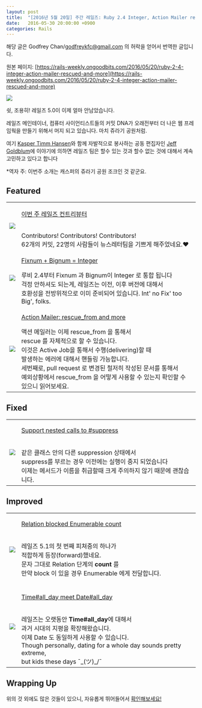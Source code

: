 ```yaml
---
layout: post
title:  "[2016년 5월 20일] 주간 레일즈: Ruby 2.4 Integer, Action Mailer rescued and more!"
date:   2016-05-30 20:00:00 +0900
categories: Rails
---
```


해당 글은 Godfrey Chan/godfreykfc@gmail.com 의 허락을 얻어서 번역한 글입니다.

원본 페이지: [https://rails-weekly.ongoodbits.com/2016/05/20/ruby-2-4-integer-action-mailer-rescued-and-more](https://rails-weekly.ongoodbits.com/2016/05/20/ruby-2-4-integer-action-mailer-rescued-and-more)


![](https://goodbits-production.s3.amazonaws.com/uploads/newsletter_settings/logo/225/db659964-7ac2-48f1-8ad5-3d4907dfafd6.png)

쉿, 조용히! 레일즈 5.0이 이제 얼마 안남았습니다.

레일즈 메인테이너, 컴퓨터 사이언티스트들의 커밋 DNA가 오래전부터 더 나은 웹 프레임웍을 만들기 위해서 머지 되고 있습니다. 마치 쥬라기 공원처럼.

여기 [Kasper Timm Hansen](https://twitter.com/kaspth)와 함께 자발적으로 봉사하는 공동 편집자인 [Jeff Goldblum](https://www.youtube.com/watch?v=lpuS7_NPv6U)에 이야기에 의하면 레일즈 팀은 할수 있는 것과 할수 없는 것에 대해서 계속 고민하고 있다고 합니다

*역자 주: 이번주 소개는 캐스퍼의 쥬라기 공원 조크인 것 같군요.

## Featured

<table>
  <tr>
    <td><img src="https://goodbits-production.s3.amazonaws.com/uploads/link/thumbnail/3388080/contributors.png"></td>
    <td><p><a href="http://contributors.rubyonrails.org/contributors/in-time-window/20160514-20160520">이번 주 레일즈 컨트리뷰터</a></p><br>
    <div>
    Contributors! Contributors! Contributors!<br>
    62개의 커밋, 22명의 사람들이 뉴스레터팀을 기쁘게 해주었네요.❤
    </div>
    </td>
  </tr>
  <tr>
    <td><img src="https://goodbits-production.s3.amazonaws.com/uploads/link/thumbnail/3388083/199.jpeg"></td>
    <td><p><a href="https://github.com/rails/rails/pull/25056">Fixnum + Bignum = Integer</a></p>
    <div>
    루비 2.4부터 Fixnum 과 Bignum이 Integer 로 통합 됩니다<br>
    걱정 안하셔도 되는게, 레일즈는 이전, 이후 버전에 대해서 <br>호환성을 전방위적으로 이미 준비되어 있습니다. Int' no Fix' too Big', folks.
    </div>
    </td>
  </tr>
  <tr>
    <td><img src="https://goodbits-production.s3.amazonaws.com/uploads/link/thumbnail/3388136/199-upside-down.jpeg"></td>
    <td><p><a href="https://github.com/rails/rails/pull/25018">Action Mailer: rescue_from and more</a></p>
    <div>
    액션 메일러는 이제 rescue_from 을 통해서<br> rescue 를 자체적으로 할 수 있습니다.<br>
    이것은 Active Job을 통해서 수행(delivering)할 때<br> 발생하는 에러에 대해서 핸들링 가능합니다.<br>
    세번째로, pull request 로 변경된 철저히 작성된 문서를 통해서<br> 예외상황에서 rescue_from 을 어떻게 사용할 수 있는지 확인할 수 있으니 읽어보세요.
    </div>
    </td>
  </tr>

</table>


## Fixed

<table>
  <tr>
    <td><img src="https://goodbits-production.s3.amazonaws.com/uploads/link/thumbnail/3388132/370323.jpeg"></td>
    <td><p><a href="https://github.com/rails/rails/pull/25009">Support nested calls to #suppress</a></p><br>
    <div>
    같은 클래스 안의 다른 suppression 상태에서<br> suppress를 부르는 경우 이전에는 실행이 중지 되었습니다<br>
    이제는 메서드가 이름을 취급할때 크게 주의하지 않기 때문에 괜찮습니다.
    </div>
    </td>
  </tr>
</table>

## Improved

<table>
  <tr>
    <td><img src="https://goodbits-production.s3.amazonaws.com/uploads/link/thumbnail/3388131/10308.jpeg"></td>
    <td><p><a href="https://github.com/rails/rails/pull/24203">Relation blocked Enumerable count</a></p><br>
    <div>
    레일즈 5.1의 첫 번째 피쳐중의 하나가<br> 적합하게 등장(forward)했네요.
    <br>
    문자 그대로 Relation 단계의 <b>count</b> 를<br> 만약 block 이 있을 경우 Enumerable 에게 전달합니다.<br><br>
    </div>
    </td>
  </tr>
  <tr>
      <td><img src="https://goodbits-production.s3.amazonaws.com/uploads/link/thumbnail/3388133/216.jpeg"></td>
      <td><p><a href="https://github.com/rails/rails/pull/24930">Time#all_day meet Date#all_day</a></p><br>
      <div>
      레일즈는 오랫동안 <b>Time#all_day</b>에 대해서 <br> 과거 시대의 지평을 확장해왔습니다. <br>이제 Date 도 동일하게 사용할 수 있습니다.
      <br>Though personally, dating for a whole day sounds pretty extreme,<br> but kids these days ¯_(ツ)_/¯
      </div>
      </td>
  </tr>
</table>

## Wrapping Up
위의 것 외에도 많은 것들이 있으니, 자유롭게 뛰어들어서 <a href="https://github.com/rails/rails/compare/master@%7B2016-05-14%7D...@%7B2016-05-20%7D">확인해보세요!</a>



